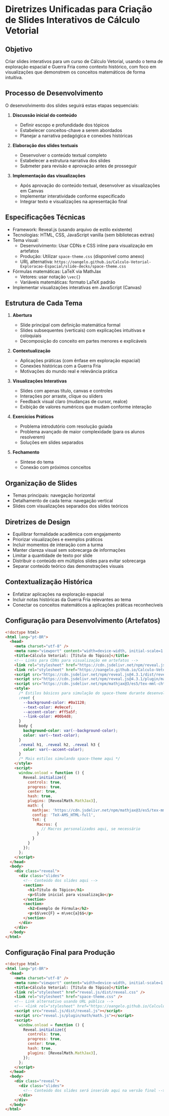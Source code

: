 # Diretrizes Unificadas para Criação de Slides Interativos de Cálculo Vetorial

## Objetivo
Criar slides interativos para um curso de Cálculo Vetorial, usando o tema de exploração espacial e Guerra Fria como contexto histórico, com foco em visualizações que demonstrem os conceitos matemáticos de forma intuitiva.

## Processo de Desenvolvimento
O desenvolvimento dos slides seguirá estas etapas sequenciais:

1. **Discussão inicial do conteúdo**
   - Definir escopo e profundidade dos tópicos
   - Estabelecer conceitos-chave a serem abordados
   - Planejar a narrativa pedagógica e conexões históricas

2. **Elaboração dos slides textuais**
   - Desenvolver o conteúdo textual completo
   - Estabelecer a estrutura narrativa dos slides
   - Submeter para revisão e aprovação antes de prosseguir

3. **Implementação das visualizações**
   - Após aprovação do conteúdo textual, desenvolver as visualizações em Canvas
   - Implementar interatividade conforme especificado
   - Integrar texto e visualizações na apresentação final

## Especificações Técnicas
- Framework: Reveal.js (usando arquivo de estilo existente)
- Tecnologias: HTML, CSS, JavaScript vanilla (sem bibliotecas extras)
- Tema visual: 
  - Desenvolvimento: Usar CDNs e CSS inline para visualização em artefatos
  - Produção: Utilizar `space-theme.css` (disponível como anexo)
  - URL alternativa: `https://oangelo.github.io/Calculo-Vetorial-Exploracao-Espacial/slide-decks/space-theme.css`
- Fórmulas matemáticas: LaTeX via MathJax
  - Vetores: usar notação `\vec{}`
  - Variáveis matemáticas: formato LaTeX padrão
- Implementar visualizações interativas em JavaScript (Canvas)

## Estrutura de Cada Tema
1. **Abertura**
   - Slide principal com definição matemática formal
   - Slides subsequentes (verticais) com explicações intuitivas e coloquiais
   - Decomposição do conceito em partes menores e explicáveis

2. **Contextualização**
   - Aplicações práticas (com ênfase em exploração espacial)
   - Conexões históricas com a Guerra Fria
   - Motivações do mundo real e relevância prática

3. **Visualizações Interativas**
   - Slides com apenas título, canvas e controles
   - Interações por arraste, clique ou sliders
   - Feedback visual claro (mudanças de cursor, realce)
   - Exibição de valores numéricos que mudam conforme interação

4. **Exercícios Práticos**
   - Problema introdutório com resolução guiada
   - Problema avançado de maior complexidade (para os alunos resolverem)
   - Soluções em slides separados

5. **Fechamento**
   - Síntese do tema
   - Conexão com próximos conceitos

## Organização de Slides
- Temas principais: navegação horizontal
- Detalhamento de cada tema: navegação vertical
- Slides com visualizações separados dos slides teóricos

## Diretrizes de Design
- Equilibrar formalidade acadêmica com engajamento
- Priorizar visualizações e exemplos práticos
- Incluir momentos de interação com a turma
- Manter clareza visual sem sobrecarga de informações
- Limitar a quantidade de texto por slide
- Distribuir o conteúdo em múltiplos slides para evitar sobrecarga
- Separar conteúdo teórico das demonstrações visuais

## Contextualização Histórica
- Enfatizar aplicações na exploração espacial
- Incluir notas históricas da Guerra Fria relevantes ao tema
- Conectar os conceitos matemáticos a aplicações práticas reconhecíveis

## Configuração para Desenvolvimento (Artefatos)

```html
<!doctype html>
<html lang="pt-BR">
  <head>
    <meta charset="utf-8" />
    <meta name="viewport" content="width=device-width, initial-scale=1.0" />
    <title>Cálculo Vetorial: [Título do Tópico]</title>
    <!-- Links para CDNs para visualização em artefatos -->
    <link rel="stylesheet" href="https://cdn.jsdelivr.net/npm/reveal.js@4.3.1/dist/reveal.min.css">
    <link rel="stylesheet" href="https://oangelo.github.io/Calculo-Vetorial-Exploracao-Espacial/slide-decks/space-theme.css">
    <script src="https://cdn.jsdelivr.net/npm/reveal.js@4.3.1/dist/reveal.min.js"></script>
    <script src="https://cdn.jsdelivr.net/npm/reveal.js@4.3.1/plugin/math/math.min.js"></script>
    <script src="https://cdn.jsdelivr.net/npm/mathjax@3/es5/tex-mml-chtml.js"></script>
    <style>
      /* Estilos básicos para simulação do space-theme durante desenvolvimento */
      :root {
        --background-color: #0a1128;
        --text-color: #e9ecef;
        --accent-color: #ff5a5f;
        --link-color: #00b4d8;
      }
      body {
        background-color: var(--background-color);
        color: var(--text-color);
      }
      .reveal h1, .reveal h2, .reveal h3 {
        color: var(--accent-color);
      }
      /* Mais estilos simulando space-theme aqui */
    </style>
    <script>
      window.onload = function () {
        Reveal.initialize({
          controls: true,
          progress: true,
          center: true,
          hash: true,
          plugins: [RevealMath.MathJax3],
          math: {
            mathjax: 'https://cdn.jsdelivr.net/npm/mathjax@3/es5/tex-mml-chtml.js',
            config: 'TeX-AMS_HTML-full',
            TeX: {
              Macros: {
                // Macros personalizados aqui, se necessário
              }
            }
          }
        });
      };
    </script>
  </head>
  <body>
    <div class="reveal">
      <div class="slides">
        <!-- Conteúdo dos slides aqui -->
        <section>
          <h1>Título do Tópico</h1>
          <p>Slide inicial para visualização</p>
        </section>
        <section>
          <h2>Exemplo de Fórmula</h2>
          <p>$$\vec{F} = m\vec{a}$$</p>
        </section>
      </div>
    </div>
  </body>
</html>
```

## Configuração Final para Produção

```html
<!doctype html>
<html lang="pt-BR">
  <head>
    <meta charset="utf-8" />
    <meta name="viewport" content="width=device-width, initial-scale=1.0" />
    <title>Cálculo Vetorial: [Título do Tópico]</title>
    <link rel="stylesheet" href="reveal.js/dist/reveal.css" />
    <link rel="stylesheet" href="space-theme.css" />
    <!-- Link alternativo usando URL pública -->
    <!-- <link rel="stylesheet" href="https://oangelo.github.io/Calculo-Vetorial-Exploracao-Espacial/slide-decks/space-theme.css" /> -->
    <script src="reveal.js/dist/reveal.js"></script>
    <script src="reveal.js/plugin/math/math.js"></script>
    <script>
      window.onload = function () {
        Reveal.initialize({
          controls: true,
          progress: true,
          center: true,
          hash: true,
          plugins: [RevealMath.MathJax3],
        });
      };
    </script>
  </head>
  <body>
    <div class="reveal">
      <div class="slides">
        <!-- Conteúdo dos slides será inserido aqui na versão final -->
      </div>
    </div>
  </body>
</html>
```
